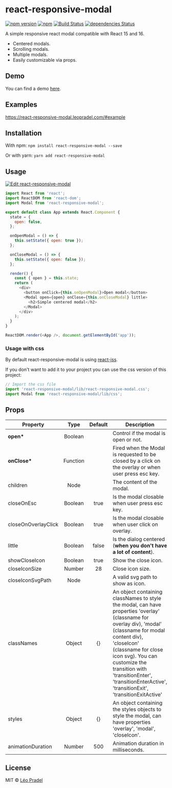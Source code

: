 # react-responsive-modal

[![npm version](https://badge.fury.io/js/react-responsive-modal.svg)](https://badge.fury.io/js/react-responsive-modal)
[![npm](https://img.shields.io/npm/dm/react-responsive-modal.svg)](https://www.npmjs.com/package/react-responsive-modal)
[![Build Status](https://travis-ci.org/pradel/react-responsive-modal.svg?branch=master)](https://travis-ci.org/pradel/react-responsive-modal)
[![dependencies Status](https://david-dm.org/pradel/react-responsive-modal/status.svg)](https://david-dm.org/pradel/react-responsive-modal)

A simple responsive react modal compatible with React 15 and 16.

* Centered modals.
* Scrolling modals.
* Multiple modals.
* Easily customizable via props.

## Demo

You can find a demo [here](https://react-responsive-modal.leopradel.com/).

## Examples

https://react-responsive-modal.leopradel.com/#example

## Installation

With npm: `npm install react-responsive-modal --save`

Or with yarn: `yarn add react-responsive-modal`

## Usage

[![Edit react-responsive-modal](https://codesandbox.io/static/img/play-codesandbox.svg)](https://codesandbox.io/s/9jxp669j2o)

```javascript
import React from 'react';
import ReactDOM from 'react-dom';
import Modal from 'react-responsive-modal';

export default class App extends React.Component {
  state = {
    open: false,
  };

  onOpenModal = () => {
    this.setState({ open: true });
  };

  onCloseModal = () => {
    this.setState({ open: false });
  };

  render() {
    const { open } = this.state;
    return (
      <div>
        <button onClick={this.onOpenModal}>Open modal</button>
        <Modal open={open} onClose={this.onCloseModal} little>
          <h2>Simple centered modal</h2>
        </Modal>
      </div>
    );
  }
}

ReactDOM.render(<App />, document.getElementById('app'));
```

### Usage with css

By default react-responsive-modal is using
[react-jss](https://github.com/cssinjs/react-jss).

If you don't want to add it to your project you can use the css version of this
project:

```javascript
// Import the css file
import 'react-responsive-modal/lib/react-responsive-modal.css';
import Modal from 'react-responsive-modal/lib/css';
```

## Props

| Property            |   Type   | Default | Description                                                                                                                                                                                                                                                                                                                      |
| ------------------- | :------: | :-----: | -------------------------------------------------------------------------------------------------------------------------------------------------------------------------------------------------------------------------------------------------------------------------------------------------------------------------------- |
| **open\***          | Boolean  |         | Control if the modal is open or not.                                                                                                                                                                                                                                                                                             |
| **onClose\***       | Function |         | Fired when the Modal is requested to be closed by a click on the overlay or when user press esc key.                                                                                                                                                                                                                             |
| children            |   Node   |         | The content of the modal.                                                                                                                                                                                                                                                                                                        |
| closeOnEsc          | Boolean  |  true   | Is the modal closable when user press esc key.                                                                                                                                                                                                                                                                                   |
| closeOnOverlayClick | Boolean  |  true   | Is the modal closable when user click on overlay.                                                                                                                                                                                                                                                                                |
| little              | Boolean  |  false  | Is the dialog centered (**when you don't have a lot of content**).                                                                                                                                                                                                                                                               |
| showCloseIcon       | Boolean  |  true   | Show the close icon.                                                                                                                                                                                                                                                                                                             |
| closeIconSize       |  Number  |   28    | Close icon size.                                                                                                                                                                                                                                                                                                                 |
| closeIconSvgPath    |   Node   |         | A valid svg path to show as icon.                                                                                                                                                                                                                                                                                                |
| classNames          |  Object  |   {}    | An object containing classNames to style the modal, can have properties 'overlay' (classname for overlay div), 'modal' (classname for modal content div), 'closeIcon' (classname for close icon svg). You can customize the transition with 'transitionEnter', 'transitionEnterActive', 'transitionExit', 'transitionExitActive' |
| styles              |  Object  |   {}    | An object containing the styles objects to style the modal, can have properties 'overlay', 'modal', 'closeIcon'.                                                                                                                                                                                                                 |
| animationDuration   |  Number  |   500   | Animation duration in milliseconds.                                                                                                                                                                                                                                                                                              |

## License

MIT © [Léo Pradel](https://www.leopradel.com/)
